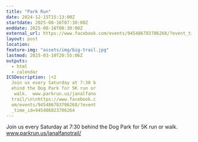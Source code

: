 ```yaml
---
title: "Park Run"
date: 2024-12-15T15:13:00Z
startdate: 2025-08-16T07:30:00Z
enddate: 2025-08-16T08:30:00Z
external_url: https://www.facebook.com/events/945486783706268/?event_time_id=945486823706264
layout: post
location: 
feature-img: "assets/img/big-trail.jpg"
lastmod: 2025-03-10T20:55:06Z
outputs:
  - html
  - calendar
ICSDescription: |+2
  Join us every Saturday at 7:30 b  ehind the Dog Park for 5K run or   walk.  www.parkrun.us/janalfano  trail/\n\nhttps://www.facebook.c  om/events/945486783706268/?event  _time_id=945486823706264
---
```


Join us every Saturday at 7&#58;30 behind the Dog Park for 5K run or walk.  www.parkrun.us/janalfanotrail/<br>
  <br>
  
